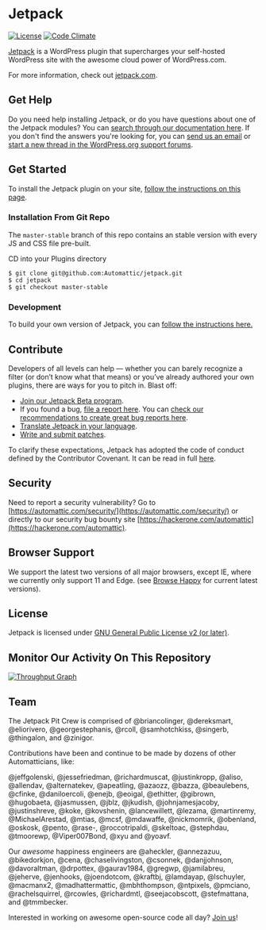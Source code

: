 # Jetpack

[![License](https://poser.pugx.org/automattic/jetpack/license.svg)](http://www.gnu.org/licenses/gpl-2.0.html)
[![Code Climate](https://codeclimate.com/github/Automattic/jetpack/badges/gpa.svg)](https://codeclimate.com/github/Automattic/jetpack)

[Jetpack](http://jetpack.com/) is a WordPress plugin that supercharges your self-hosted WordPress site with the awesome cloud power of WordPress.com.

For more information, check out [jetpack.com](http://jetpack.com/).

## Get Help

Do you need help installing Jetpack, or do you have questions about one of the Jetpack modules? You can [search through our documentation here](http://jetpack.com/support/). If you don't find the answers you're looking for, you can [send us an email](http://jetpack.com/contact-support/) or [start a new thread in the WordPress.org support forums](https://wordpress.org/support/plugin/jetpack#new-post).

## Get Started

To install the Jetpack plugin on your site, [follow the instructions on this page](http://jetpack.com/install/).

### Installation From Git Repo

The `master-stable` branch of this repo contains an stable version with every JS and CSS file pre-built.

CD into your Plugins directory

```
$ git clone git@github.com:Automattic/jetpack.git
$ cd jetpack
$ git checkout master-stable
```

### Development

To build your own version of Jetpack, you can [follow the instructions here.](./docs/development-environment.md)

## Contribute

Developers of all levels can help — whether you can barely recognize a filter (or don’t know what that means) or you’ve already authored your own plugins, there are ways for you to pitch in. Blast off:

- [Join our Jetpack Beta program](http://jetpack.com/beta/).
- If you found a bug, [file a report here](https://github.com/Automattic/jetpack/issues/new). You can [check our recommendations to create great bug reports here](./docs/guides/report-bugs.md).
- [Translate Jetpack in your language](./docs/translations.md).
- [Write and submit patches](./.github/CONTRIBUTING.md#write-and-submit-a-patch).

To clarify these expectations, Jetpack has adopted the code of conduct defined by the Contributor Covenant. It can be read in full [here](CODE-OF-CONDUCT.md).

## Security

Need to report a security vulnerability? Go to [https://automattic.com/security/](https://automattic.com/security/) or directly to our security bug bounty site [https://hackerone.com/automattic](https://hackerone.com/automattic).

## Browser Support

We support the latest two versions of all major browsers, except  IE, where we currently only support 11 and Edge. (see [Browse Happy](http://browsehappy.com) for current latest versions).

## License

Jetpack is licensed under [GNU General Public License v2 (or later)](./LICENSE.txt).

## Monitor Our Activity On This Repository

[![Throughput Graph](https://graphs.waffle.io/automattic/jetpack/throughput.svg)](https://waffle.io/automattic/jetpack/metrics)

## Team

The Jetpack Pit Crew is comprised of @briancolinger, @dereksmart, @eliorivero, @georgestephanis, @rcoll, @samhotchkiss, @singerb, @thingalon, and @zinigor.

Contributions have been and continue to be made by dozens of other Automatticians, like:

@jeffgolenski, @jessefriedman, @richardmuscat, @justinkropp, @aliso, @allendav, @alternatekev, @apeatling, @azaozz, @bazza, @beaulebens, @cfinke, @daniloercoli, @enejb, @eoigal, @ethitter, @gibrown, @hugobaeta, @jasmussen, @jblz, @jkudish, @johnjamesjacoby, @justinshreve, @koke, @kovshenin, @lancewillett, @lezama, @martinremy, @MichaelArestad, @mtias, @mcsf, @mdawaffe, @nickmomrik, @obenland, @oskosk, @pento, @rase-, @roccotripaldi, @skeltoac, @stephdau, @tmoorewp, @Viper007Bond, @xyu and @yoavf.

Our _awesome_ happiness engineers are @aheckler, @annezazuu, @bikedorkjon, @cena, @chaselivingston, @csonnek, @danjjohnson, @davoraltman, @drpottex, @gaurav1984, @gregwp, @jamilabreu, @jeherve, @jenhooks, @joendotcom, @kraftbj, @lamdayap, @lschuyler, @macmanx2,  @madhattermattic, @mbhthompson, @ntpixels, @pmciano, @rachelsquirrel, @rcowles, @richardmtl, @seejacobscott, @stefmattana, and @tmmbecker.

Interested in working on awesome open-source code all day? [Join us](http://automattic.com/work-with-us/)!
